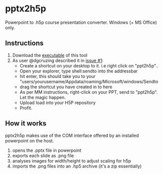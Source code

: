 # pptx2h5p
Powerpoint to .h5p course presentation converter. Windows (+ MS Office) only.

## Instructions
1. Download the [executable](https://github.com/MM-Lehmann/pptx2h5p/releases/latest) of this tool
2. As user @dgcruzing described it in [issue #1](https://github.com/MM-Lehmann/pptx2h5p/issues/1):
   - Create a shortcut on your desktop to it. i.e right click on "ppt2h5p"..
   - Open your explorer, type shell:sendto into the addressbar
   - hit enter, this should take you to your "users/yourusername/Appdata/roaming/Microsoft/windows/Sendto
   - drag the shortcut you have created in to here
   - As per MM instructions, right-click on your PPT, send to "ppt2h5p". Let the magic happen.
   - Upload load into your H5P repository
   - Profit.

## How it works
pptx2h5p makes use of the COM interface offered by an installed powerpoint on the host.
1. opens the .pptx file in powerpoint
2. exports each slide as .png file
3. analyses images for width/height to adjust scaling for h5p
4. imports the .png files into an .hp5 archive (it's a zip essentially)
